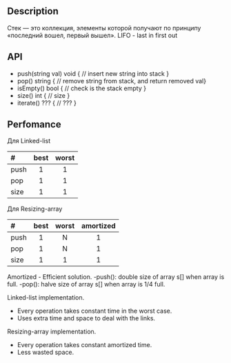 
## Description 
Стек — это коллекция, элементы которой получают по принципу «последний вошел, первый вышел». 
LIFO - last in first out

## API

- push(string val) void  { // insert new string into stack }
- pop() string { // remove string from stack, and return removed val}
- isEmpty() bool { // check is the stack empty }
- size() int { // size }
- iterate() ??? { // ??? }

## Perfomance

Для Linked-list

|   #  |   best  | worst |
| :--- |  :----: | :---: | 
| push |    1    |   1   | 
| pop  |    1    |   1   |
| size |    1    |   1   |

Для Resizing-array

|   #  |   best  | worst | amortized |
| :--- |  :----: | :---: | :--: |
| push |    1    |   N   |   1  |
| pop  |    1    |   N   |   1  |
| size |    1    |   1   |   1  |

Amortized - Efficient solution.
    -push(): double size of array s[] when array is full.
    -pop(): halve size of array s[] when array is 1/4 full.

Linked-list implementation.
- Every operation takes constant time in the worst case.
- Uses extra time and space to deal with the links.

Resizing-array implementation.
- Every operation takes constant amortized time.
- Less wasted space.
